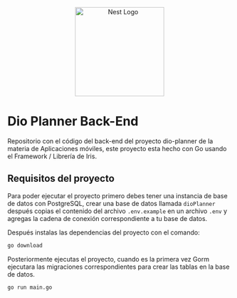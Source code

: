 <p align="center">
  <img
  src="https://go.dev/blog/go-brand/Go-Logo/SVG/Go-Logo_Blue.svg"
		width="200" alt="Nest Logo"
	/>
</p>

# Dio Planner Back-End

Repositorio con el código del back-end del proyecto dio-planner de la materia de Aplicaciones móviles, este proyecto esta hecho con Go usando el Framework / Librería de Iris.

## Requisitos del proyecto

Para poder ejecutar el proyecto primero debes tener una instancia de base de datos con PostgreSQL, crear una base de datos llamada `dioPlanner` después copias el contenido del archivo `.env.example` en un archivo `.env` y agregas la cadena de conexión correspondiente a tu base de datos.

Después instalas las dependencias del proyecto con el comando:

```bash
go download
```

Posteriormente ejecutas el proyecto, cuando es la primera vez Gorm ejecutara las migraciones correspondientes para crear las tablas en la base de datos.

```bash
go run main.go
```
